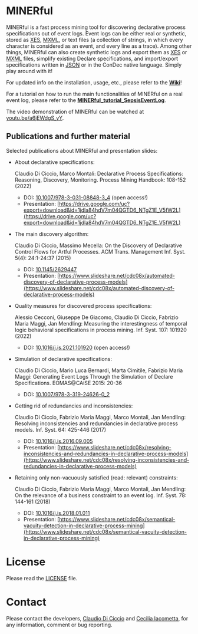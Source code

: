 MINERful
=========================

MINERful is a fast process mining tool for discovering declarative process specifications out of event logs. Event logs can be either real or synthetic, stored as [XES](http://www.xes-standard.org/), [MXML](http://www.processmining.org/logs/mxml), or text files (a collection of strings, in which every character is considered as an event, and every line as a trace). Among other things, MINERful can also create synthetic logs and export them as [XES](http://www.xes-standard.org/) or [MXML](http://www.processmining.org/logs/mxml) files, simplify existing Declare specifications, and import/export specifications written in [JSON](http://www.json.org/) or in the ConDec native language. Simply play around with it!

For updated info on the installation, usage, etc., please refer to the [**Wiki**](https://github.com/cdc08x/MINERful/wiki)!

For a tutorial on how to run the main functionalities of MINERful on a real event log, please refer to the [**MINERful_tutorial_SepsisEventLog**](MINERful_tutorial_SepsisEventLog.pdf). 

The video demonstration of MINERful can be watched at [youtu.be/a6jEWdgS_yY](https://youtu.be/a6jEWdgS_yY).

Publications and further material
------------
Selected publications about MINERful and presentation slides:
  - About declarative specifications:
  
    Claudio Di Ciccio, Marco Montali: Declarative Process Specifications: Reasoning, Discovery, Monitoring. Process Mining Handbook: 108-152 (2022)
    - DOI: [10.1007/978-3-031-08848-3_4](https://doi.org/10.1007/978-3-031-08848-3_4) (open access!)
    - Presentation: [https://drive.google.com/uc?export=download&id=1jdla84hdV7m04QGTD6_NTgZ1E_V5fW2L](https://drive.google.com/uc?export=download&id=1jdla84hdV7m04QGTD6_NTgZ1E_V5fW2L)
    
  - The main discovery algorithm:
  
    Claudio Di Ciccio, Massimo Mecella: On the Discovery of Declarative Control Flows for Artful Processes. ACM Trans. Management Inf. Syst. 5(4): 24:1-24:37 (2015)
    - DOI: [10.1145/2629447](http://doi.acm.org/10.1145/2629447)
    - Presentation: [https://www.slideshare.net/cdc08x/automated-discovery-of-declarative-process-models](https://www.slideshare.net/cdc08x/automated-discovery-of-declarative-process-models)
    
  - Quality measures for discovered process specifications:
  
    Alessio Cecconi, Giuseppe De Giacomo, Claudio Di Ciccio, Fabrizio Maria Maggi, Jan Mendling: Measuring the interestingness of temporal logic behavioral specifications in process mining. Inf. Syst. 107: 101920 (2022)
    - DOI: [10.1016/j.is.2021.101920](https://doi.org/10.1016/j.is.2021.101920) (open access!)
    
  - Simulation of declarative specifications:
  
    Claudio Di Ciccio, Mario Luca Bernardi, Marta Cimitile, Fabrizio Maria Maggi: Generating Event Logs Through the Simulation of Declare Specifications. EOMAS@CAiSE 2015: 20-36
    - DOI: [10.1007/978-3-319-24626-0_2](https://doi.org/10.1007/978-3-319-24626-0_2)
    
  - Getting rid of redundancies and inconsistencies:
  
    Claudio Di Ciccio, Fabrizio Maria Maggi, Marco Montali, Jan Mendling: Resolving inconsistencies and redundancies in declarative process models. Inf. Syst. 64: 425-446 (2017)
    - DOI: [10.1016/j.is.2016.09.005](https://doi.org/10.1016/j.is.2016.09.005)
    - Presentation: [https://www.slideshare.net/cdc08x/resolving-inconsistencies-and-redundancies-in-declarative-process-models](https://www.slideshare.net/cdc08x/resolving-inconsistencies-and-redundancies-in-declarative-process-models)

  - Retaining only non-vacuously satisfied (read: relevant) constraints:
  
    Claudio Di Ciccio, Fabrizio Maria Maggi, Marco Montali, Jan Mendling: On the relevance of a business constraint to an event log. Inf. Syst. 78: 144-161 (2018)
    - DOI: [10.1016/j.is.2018.01.011](https://doi.org/10.1016/j.is.2018.01.011)
    - Presentation: [https://www.slideshare.net/cdc08x/semantical-vacuity-detection-in-declarative-process-mining](https://www.slideshare.net/cdc08x/semantical-vacuity-detection-in-declarative-process-mining)


# License
Please read the [LICENSE](https://github.com/cdc08x/MINERful/edit/master/LICENSE) file.

# Contact

Please contact the developers, [Claudio Di Ciccio](https://diciccio.net) and [Cecilia Iacometta](https://www.linkedin.com/in/cecilia-iacometta-980b82234/), for any information, comment or bug reporting.
